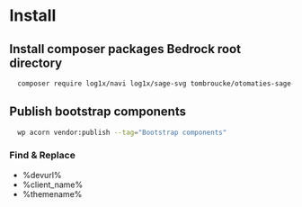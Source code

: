# Install

## Install composer packages Bedrock root directory
```sh
  composer require log1x/navi log1x/sage-svg tombroucke/otomaties-sage-helper
```

## Publish bootstrap components
```sh
  wp acorn vendor:publish --tag="Bootstrap components"
```

### Find & Replace
- %devurl%
- %client_name%
- %themename%
